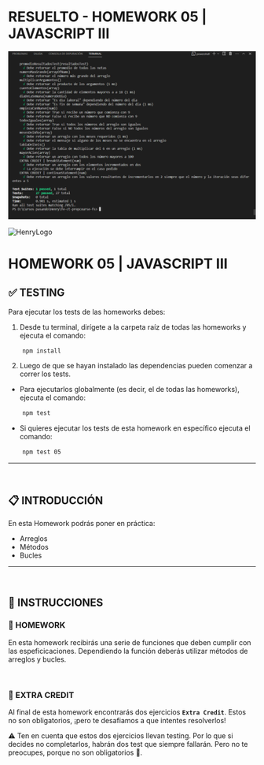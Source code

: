# **RESUELTO - HOMEWORK 05 | JAVASCRIPT III**

![Modulo05](https://github.com/JHugoVelarde/fe-ct-prepcourse-fs/blob/main/M05%20JavaScript%20Arrays/Modulo5.png)


![HenryLogo](../Assets//logoBannerHenry.png)

# **HOMEWORK 05 | JAVASCRIPT III**

## **✅ TESTING**

Para ejecutar los tests de las homeworks debes:

1. Desde tu terminal, dirígete a la carpeta raíz de todas las homeworks y ejecuta el comando:

```bash
    npm install
```

2. Luego de que se hayan instalado las dependencias pueden comenzar a correr los tests.

-  Para ejecutarlos globalmente (es decir, el de todas las homeworks), ejecuta el comando:

```bash
    npm test
```

-  Si quieres ejecutar los tests de esta homework en específico ejecuta el comando:

```bash
    npm test 05
```

---

</br >

## **📋 INTRODUCCIÓN**

En esta Homework podrás poner en práctica:

-  Arreglos
-  Métodos
-  Bucles

---

</br >

## **📌 INSTRUCCIONES**

### **📍 HOMEWORK**

En esta homework recibirás una serie de funciones que deben cumplir con las espeficicaciones. Dependiendo la función deberás utilizar métodos de arreglos y bucles.

</br >

### **📍 EXTRA CREDIT**

Al final de esta homework encontrarás dos ejercicios **`Extra Credit`**. Estos no son obligatorios, ¡pero te desafiamos a que intentes resolverlos!

⚠️ Ten en cuenta que estos dos ejercicios llevan testing. Por lo que si decides no completarlos, habrán dos test que siempre fallarán. Pero no te preocupes, porque no son obligatorios 🙂.
